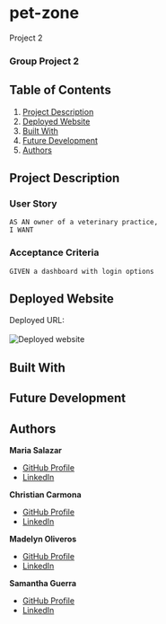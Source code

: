 # pet-zone
Project 2
### Group Project 2

## Table of Contents
1. [Project Description](#project-description)
2. [Deployed Website](#deployed-website)
3. [Built With](#built-with)
4. [Future Development](#future-development)
5. [Authors](#authors)

## Project Description


### User Story
```
AS AN owner of a veterinary practice,
I WANT 
```
### Acceptance Criteria
```
GIVEN a dashboard with login options

```

## Deployed Website
Deployed URL: <br/><br/>
![Deployed website](#)

## Built With

## Future Development

## Authors
**Maria Salazar**
- [GitHub Profile](https://github.com/christys122/)
- [LinkedIn](https://linkedin.com/in/christy-salazar-719a1849)

**Christian Carmona**
- [GitHub Profile](https://github.com/C4RMONA/)
- [LinkedIn](https://linkedin.com/in/christian-carmona-b01547103)

**Madelyn Oliveros**
- [GitHub Profile](https://github.com/mcoliveros1202)
- [LinkedIn](https://linkedin.com/in/madelynoliveros)

**Samantha Guerra**
- [GitHub Profile](https://github.com/Sam-Antics)
- [LinkedIn](https://www.linkedin.com/in/seguerra/)
